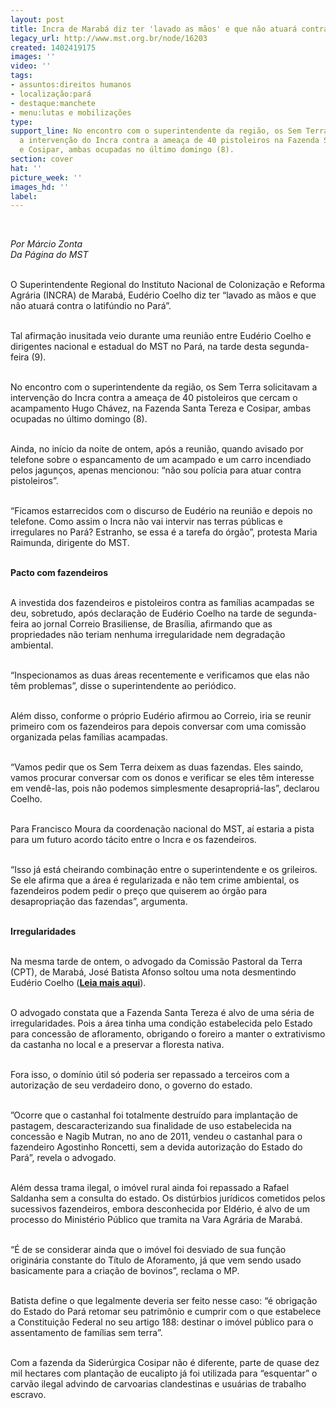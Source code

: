 ```yaml
---
layout: post
title: Incra de Marabá diz ter 'lavado as mãos' e que não atuará contra o latifúndio
legacy_url: http://www.mst.org.br/node/16203
created: 1402419175
images: ''
video: ''
tags:
- assuntos:direitos humanos
- localização:pará
- destaque:manchete
- menu:lutas e mobilizações
type: 
support_line: No encontro com o superintendente da região, os Sem Terra solicitavam
  a intervenção do Incra contra a ameaça de 40 pistoleiros na Fazenda Santa Tereza
  e Cosipar, ambas ocupadas no último domingo (8).
section: cover
hat: ''
picture_week: ''
images_hd: ''
label: 
---
```

<p><em><br></em></p><p><em>Por Márcio Zonta<br>Da Página do MST</em></p><p><br>O Superintendente Regional do Instituto Nacional de Colonização e Reforma Agrária (INCRA) de Marabá, Eudério Coelho diz ter “lavado as mãos e que não atuará contra o latifúndio no Pará”.</p><p><br>Tal afirmação inusitada veio durante uma reunião entre Eudério Coelho e dirigentes nacional e estadual do MST no Pará, na tarde desta segunda-feira (9).&nbsp;</p><p><br>No encontro com o superintendente da região, os Sem Terra solicitavam a intervenção do Incra contra a ameaça de 40 pistoleiros que cercam o acampamento Hugo Chávez, na Fazenda Santa Tereza e Cosipar, ambas ocupadas no último domingo (8).</p><p><br>Ainda, no início da noite de ontem, após a reunião, quando avisado por telefone sobre o espancamento de um acampado e um carro incendiado pelos jagunços, apenas mencionou: “não sou polícia para atuar contra pistoleiros”.</p><p><br>“Ficamos estarrecidos com o discurso de Eudério na reunião e depois no telefone. Como assim o Incra não vai intervir nas terras públicas e irregulares no Pará? Estranho, se essa é a tarefa do órgão”, protesta Maria Raimunda, dirigente do MST.</p><p><br><strong>Pacto com fazendeiros</strong></p><p><br>A investida dos fazendeiros e pistoleiros contra as famílias acampadas se deu, sobretudo, após declaração de Eudério Coelho na tarde de segunda-feira ao jornal Correio Brasiliense, de Brasília, afirmando que as propriedades não teriam nenhuma irregularidade nem degradação ambiental.</p><p><br>“Inspecionamos as duas áreas recentemente e verificamos que elas não têm problemas”, disse o superintendente ao periódico.</p><p><br>Além disso, conforme o próprio Eudério afirmou ao Correio, iria se reunir primeiro com os fazendeiros para depois conversar com uma comissão organizada pelas famílias acampadas.&nbsp;</p><p><br>“Vamos pedir que os Sem Terra deixem as duas fazendas. Eles saindo, vamos procurar conversar com os donos e verificar se eles têm interesse em vendê-las, pois não podemos simplesmente desapropriá-las”, declarou Coelho.</p><p><br>Para Francisco Moura da coordenação nacional do MST, aí estaria a pista para um futuro acordo tácito entre o Incra e os fazendeiros.&nbsp;</p><p><br>“Isso já está cheirando combinação entre o superintendente e os grileiros. Se ele afirma que a área é regularizada e não tem crime ambiental, os fazendeiros podem pedir o preço que quiserem ao órgão para desapropriação das fazendas”, argumenta.</p><p><br><strong>Irregularidades</strong></p><p><br>Na mesma tarde de ontem, o advogado da Comissão Pastoral da Terra (CPT), de Marabá, José Batista Afonso soltou uma nota desmentindo Eudério Coelho (<a href="http://www.mst.org.br/node/16200"><strong>Leia mais aqui</strong></a>).</p><p><br>O advogado constata que a Fazenda Santa Tereza é alvo de uma séria de irregularidades. Pois a área tinha uma condição estabelecida pelo Estado para concessão de afloramento, obrigando o foreiro a manter o extrativismo da castanha no local e a preservar a floresta nativa.&nbsp;</p><p><br>Fora isso, o domínio útil só poderia ser repassado a terceiros com a autorização de seu verdadeiro dono, o governo do estado.&nbsp;</p><p><br>”Ocorre que o castanhal foi totalmente destruído para implantação de pastagem, descaracterizando sua finalidade de uso estabelecida na concessão e Nagib Mutran, no ano de 2011, vendeu o castanhal para o fazendeiro Agostinho Roncetti, sem a devida autorização do Estado do Pará”, revela o advogado.</p><p><br>Além dessa trama ilegal, o imóvel rural ainda foi repassado a Rafael Saldanha sem a consulta do estado. Os distúrbios jurídicos cometidos pelos sucessivos fazendeiros, embora desconhecida por Eldério, é alvo de um processo do Ministério Público que tramita na Vara Agrária de Marabá.&nbsp;</p><p><br>“É de se considerar ainda que o imóvel foi desviado de sua função originária constante do Título de Aforamento, já que vem sendo usado basicamente para a criação de bovinos”, reclama o MP.</p><p><br>Batista define o que legalmente deveria ser feito nesse caso: “é obrigação do Estado do Pará retomar seu patrimônio e cumprir com o que estabelece a Constituição Federal no seu artigo 188: destinar o imóvel público para o assentamento de famílias sem terra”.</p><p><br>Com a fazenda da Siderúrgica Cosipar não é diferente, parte de quase dez mil hectares com plantação de eucalipto já foi utilizada para “esquentar” o carvão ilegal advindo de carvoarias clandestinas e usuárias de trabalho escravo.&nbsp;</p><p>&nbsp;</p>
